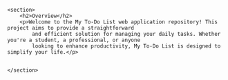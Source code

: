   
   
    <section>
        <h2>Overview</h2>
        <p>Welcome to the My To-Do List web application repository! This project aims to provide a straightforward
            and efficient solution for managing your daily tasks. Whether you're a student, a professional, or anyone
            looking to enhance productivity, My To-Do List is designed to simplify your life.</p>


    </section>

